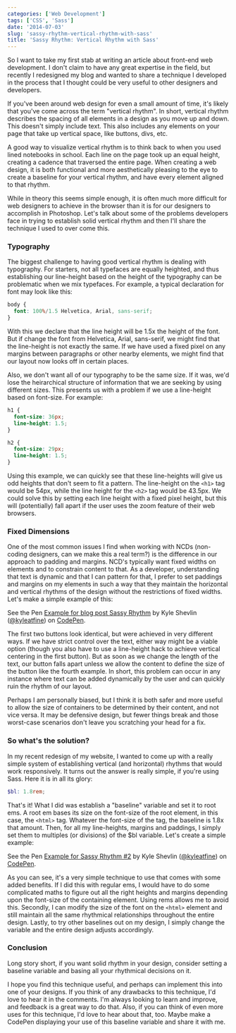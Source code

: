 ```yaml
---
categories: ['Web Development']
tags: ['CSS', 'Sass']
date: '2014-07-03'
slug: 'sassy-rhythm-vertical-rhythm-with-sass'
title: 'Sassy Rhythm: Vertical Rhythm with Sass'
---
```


So I want to take my first stab at writing an article about front-end web development. I don't claim to have any great expertise in the field, but recently I redesigned my blog and wanted to share a technique I developed in the process that I thought could be very useful to other designers and developers.

If you've been around web design for even a small amount of time, it's likely that you've come across the term "vertical rhythm". In short, vertical rhythm describes the spacing of all elements in a design as you move up and down. This doesn't simply include text. This also includes any elements on your page that take up vertical space, like buttons, divs, etc.

A good way to visualize vertical rhythm is to think back to when you used lined notebooks in school. Each line on the page took up an equal height, creating a cadence that traversed the entire page. When creating a web design, it is both functional and more aesthetically pleasing to the eye to create a baseline for your vertical rhythm, and have every element aligned to that rhythm.

While in theory this seems simple enough, it is often much more difficult for web designers to achieve in the browser than it is for our designers to accomplish in Photoshop. Let's talk about some of the problems developers face in trying to establish solid vertical rhythm and then I'll share the technique I used to over come this.

### Typography

The biggest challenge to having good vertical rhythm is dealing with typography. For starters, not all typefaces are equally heighted, and thus establishing our line-height based on the height of the typography can be problematic when we mix typefaces. For example, a typical declaration for font may look like this:

```scss
body {
  font: 100%/1.5 Helvetica, Arial, sans-serif;
}
```

With this we declare that the line height will be 1.5x the height of the font. But if change the font from Helvetica, Arial, sans-serif, we might find that the line-height is not exactly the same. If we have used a fixed pixel on any margins between paragraphs or other nearby elements, we might find that our layout now looks off in certain places.

Also, we don't want all of our typography to be the same size. If it was, we'd lose the heirarchical structure of information that we are seeking by using different sizes. This presents us with a problem if we use a line-height based on font-size. For example:

```scss
h1 {
  font-size: 36px;
  line-height: 1.5;
}

h2 {
  font-size: 29px;
  line-height: 1.5;
}
```

Using this example, we can quickly see that these line-heights will give us odd heights that don't seem to fit a pattern. The line-height on the `<h1>` tag would be 54px, while the line height for the `<h2>` tag would be 43.5px. We could solve this by setting each line height with a fixed pixel height, but this will (potentially) fall apart if the user uses the zoom feature of their web browsers.

### Fixed Dimensions

One of the most common issues I find when working with NCDs (non-coding designers, can we make this a real term?) is the difference in our approach to padding and margins. NCD's typically want fixed widths on elements and to constrain content to that. As a developer, understanding that text is dynamic and that I can pattern for that, I prefer to set paddings and margins on my elements in such a way that they maintain the horizontal and vertical rhythms of the design without the restrictions of fixed widths. Let's make a simple example of this:

<p data-height="315" data-theme-id="0" data-slug-hash="xuDCg" data-default-tab="result" class="codepen">See the Pen <a href="http://codepen.io/kyleatfine/pen/xuDCg/">Example for blog post Sassy Rhythm</a> by Kyle Shevlin (<a href="http://codepen.io/kyleatfine">@kyleatfine</a>) on <a href="http://codepen.io">CodePen</a>.</p>

<script async src="//codepen.io/assets/embed/ei.js"></script>

The first two buttons look identical, but were achieved in very different ways. If we have strict control over the text, either way might be a viable option (though you also have to use a line-height hack to achieve vertical centering in the first button). But as soon as we change the length of the text, our button falls apart unless we allow the content to define the size of the button like the fourth example. In short, this problem can occur in any instance where text can be added dynamically by the user and can quickly ruin the rhythm of our layout.

Perhaps I am personally biased, but I think it is both safer and more useful to allow the size of containers to be determined by their content, and not vice versa. It may be defensive design, but fewer things break and those worst-case scenarios don't leave you scratching your head for a fix.

### So what's the solution?

In my recent redesign of my website, I wanted to come up with a really simple system of establishing vertical (and horizontal) rhythms that would work responsively. It turns out the answer is really simple, if you're using Sass. Here it is in all its glory:

```scss
$bl: 1.8rem;
```

That's it! What I did was establish a "baseline" variable and set it to root ems. A root em bases its size on the font-size of the root element, in this case, the `<html>` tag. Whatever the font-size of the tag, the baseline is 1.8x that amount. Then, for all my line-heights, margins and paddings, I simply set them to multiples (or divisions) of the \$bl variable. Let's create a simple example:

<p data-height="315" data-theme-id="0" data-slug-hash="tDxHC" data-default-tab="result" class="codepen">See the Pen <a href="http://codepen.io/kyleatfine/pen/tDxHC/">Example for Sassy Rhythm #2</a> by Kyle Shevlin (<a href="http://codepen.io/kyleatfine">@kyleatfine</a>) on <a href="http://codepen.io">CodePen</a>.</p>

<script async src="//codepen.io/assets/embed/ei.js"></script>

As you can see, it's a very simple technique to use that comes with some added benefits. If I did this with regular ems, I would have to do some complicated maths to figure out all the right heights and margins depending upon the font-size of the containing element. Using rems allows me to avoid this. Secondly, I can modify the size of the font on the `<html>` element and still maintain all the same rhythmical relationships throughout the entire design. Lastly, to try other baselines out on my design, I simply change the variable and the entire design adjusts accordingly.

### Conclusion

Long story short, if you want solid rhythm in your design, consider setting a baseline variable and basing all your rhythmical decisions on it.

I hope you find this technique useful, and perhaps can implement this into one of your designs. If you think of any drawbacks to this technique, I'd love to hear it in the comments. I'm always looking to learn and improve, and feedback is a great way to do that. Also, if you can think of even more uses for this technique, I'd love to hear about that, too. Maybe make a CodePen displaying your use of this baseline variable and share it with me.
